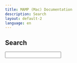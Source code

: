 ```yaml
---
title: MAMP (Mac) Documentation
description: Search
layout: default-2
language: en
---
```


## Search

<!--{% for page in site.pages %}{{page.url}},{% endfor %}-->

<form action="/en/Search/">
  <input type="text" name="q" id="tipue_search_input" autocomplete="off" required>
</form>
<div id="tipue_search_content"></div>

<script>
$(document).ready(function() {
     $('#tipue_search_input').tipuesearch({
          'mode': 'live',
          'liveContent': '#content',
          'pages': [{% for page in site.pages %}"{{page.url}}"{% if forloop.last == false %},{% endif %}{% endfor %}]
     });
});
</script>
